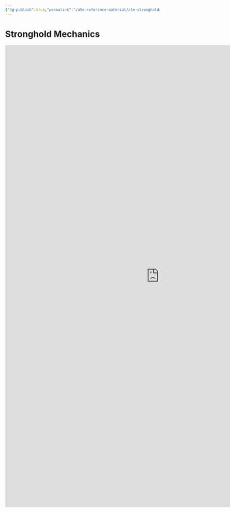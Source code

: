 ```yaml
---
{"dg-publish":true,"permalink":"/a5e-reference-material/a5e-strongholds-mechanics/","tags":["reference"]}
---
```


# Stronghold Mechanics
<iframe src="https://1drv.ms/b/c/0af935b105fdb025/IQRsL2rX1WI-TroUHgdCD6oVAR2lApC6HsudP8Vq2MgXI-Y" width="1000" height="1500" frameborder="0" scrolling="no"> </iframe>